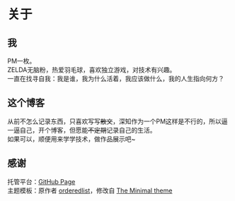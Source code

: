 # 关于

## 我
PM一枚。  
ZELDA无脑粉，热爱羽毛球，喜欢独立游戏，对技术有兴趣。  
一直在找寻自我：我是谁，我为什么活着，我应该做什么，我的人生指向何方？

## 这个博客
从前不怎么记录东西，只喜欢写写~~散文~~，深知作为一个PM这样是不行的，所以逼一逼自己，开个博客，但愿能~~不定期~~记录自己的生活。  
如果可以，顺便用来学学技术，做作品展示吧~

## 感谢
托管平台：[GitHub Page](https://pages.github.com/)  
主题模板：原作者 [orderedlist](https://github.com/orderedlist)，修改自 [The Minimal theme](https://github.com/pages-themes/minimal)
